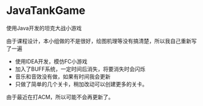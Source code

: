 # JavaTankGame
使用Java开发的坦克大战小游戏

由于课程设计，本小组做的不是很好，绘图机理等没有搞清楚，所以我自己重新写了一遍

- 使用IDEA开发，模仿FC小游戏
- 加入了BUFF系统，一定时间后消失，将要消失时会闪烁
- 音乐和音效没有做，如果有时间我会更新
- 只做了简单的几个关卡，稍加改动可以创建更多的关卡。


由于最近在打ACM，所以可能不会再更新了。
